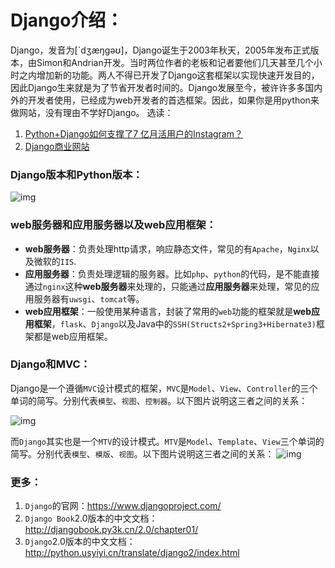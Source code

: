 # Django介绍：

Django，发音为[`dʒæŋɡəʊ]，Django诞生于2003年秋天，2005年发布正式版本，由Simon和Andrian开发。当时两位作者的老板和记者要他们几天甚至几个小时之内增加新的功能。两人不得已开发了Django这套框架以实现快速开发目的，因此Django生来就是为了节省开发者时间的。Django发展至今，被许许多多国内外的开发者使用，已经成为web开发者的首选框架。因此，如果你是用python来做网站，没有理由不学好Django。
选读：

1. [Python+Django如何支撑了7 亿月活用户的Instagram？](http://python.jobbole.com/87814/)
2. [Django商业网站](http://simple-is-better.com/sites/bussiness)

### Django版本和Python版本：

![img](images/2-1.png)

### web服务器和应用服务器以及web应用框架：

- **web服务器**：负责处理http请求，响应静态文件，常见的有`Apache`，`Nginx`以及微软的`IIS`.
- **应用服务器**：负责处理逻辑的服务器。比如`php`、`python`的代码，是不能直接通过`nginx`这种**web服务器**来处理的，只能通过**应用服务器**来处理，常见的应用服务器有`uwsgi`、`tomcat`等。
- **web应用框架**：一般使用某种语言，封装了常用的`web`功能的框架就是**web应用框架**，`flask`、`Django`以及Java中的`SSH(Structs2+Spring3+Hibernate3)`框架都是web应用框架。

### Django和MVC：

Django是一个遵循`MVC`设计模式的框架，`MVC`是`Model`、`View`、`Controller`的三个单词的简写。分别代表`模型`、`视图`、`控制器`。以下图片说明这三者之间的关系：

![img](images/2-2.png)

而`Django`其实也是一个`MTV`的设计模式。`MTV`是`Model`、`Template`、`View`三个单词的简写。分别代表`模型`、`模版`、`视图`。以下图片说明这三者之间的关系：
![img](images/2-3.png)

### 更多：

1. `Django`的官网：<https://www.djangoproject.com/>
2. `Django Book`2.0版本的中文文档：<http://djangobook.py3k.cn/2.0/chapter01/>
3. `Django`2.0版本的中文文档：<http://python.usyiyi.cn/translate/django2/index.html>